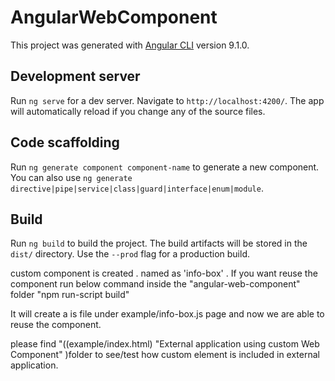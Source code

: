 # AngularWebComponent

This project was generated with [Angular CLI](https://github.com/angular/angular-cli) version 9.1.0.

## Development server

Run `ng serve` for a dev server. Navigate to `http://localhost:4200/`. The app will automatically reload if you change any of the source files.

## Code scaffolding

Run `ng generate component component-name` to generate a new component. You can also use `ng generate directive|pipe|service|class|guard|interface|enum|module`.

## Build

Run `ng build` to build the project. The build artifacts will be stored in the `dist/` directory. Use the `--prod` flag for a production build.

custom component  is created . named as 'info-box' . If you want reuse the component run below command inside the "angular-web-component" folder
"npm run-script build"

It will create a is file under example/info-box.js page and now we are able to reuse the component.

please find "((example/index.html)	"External application using custom Web Component" )folder to see/test how custom element  is included in external application.






